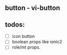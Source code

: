 ## button - vi-button

## todos:
- [ ] icon button
- [ ] boolean props like ionic2
- [ ] role/mt props.
